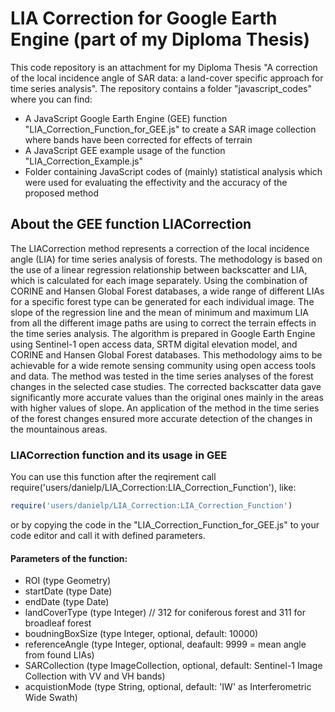 # LIA Correction for Google Earth Engine (part of my Diploma Thesis)

This code repository is an attachment for my Diploma Thesis "A correction of the local incidence angle of SAR data: a land-cover specific approach for time series analysis".
The repository contains a folder "javascript_codes" where you can find: 
  - A JavaScript Google Earth Engine (GEE) function "LIA_Correction_Function_for_GEE.js" to create a SAR image collection where bands have been corrected for effects of terrain
  - A JavaScript GEE example usage of the function "LIA_Correction_Example.js"
  - Folder containing JavaScript codes of (mainly) statistical analysis which were used for evaluating the effectivity and the accuracy of the proposed method

## About the GEE function LIACorrection
The LIACorrection method represents a correction of the local incidence angle (LIA) for time series analysis of forests. The methodology is based on the use of a linear regression relationship between backscatter and LIA, which is calculated for each image separately. Using the combination of CORINE and Hansen Global Forest databases, a wide range of different LIAs for a specific forest type can be generated for each individual image. The slope of the regression line and the mean of minimum and maximum LIA from all the different image paths are using to correct the terrain effects in the time series analysis. The algorithm is prepared in Google Earth Engine using Sentinel-1 open access data, SRTM digital elevation model, and CORINE and Hansen Global Forest databases. This methodology aims to be achievable for a wide remote sensing community using open access tools and data.
The method was tested in the time series analyses of the forest changes in the selected case studies. The corrected backscatter data gave significantly more accurate values than the original ones mainly in the areas with higher values of slope. An application of the method in the time series of the forest changes ensured more accurate detection of the changes in the mountainous areas.

### LIACorrection function and its usage in GEE
You can use this function after the reqirement call require('users/danielp/LIA_Correction:LIA_Correction_Function'), like:
```ruby
require('users/danielp/LIA_Correction:LIA_Correction_Function') 
```
or by copying the code in the "LIA_Correction_Function_for_GEE.js" to your code editor and call it with defined parameters.

#### Parameters of the function:
  - ROI (type Geometry)
  - startDate (type Date)
  - endDate (type Date)
  - landCoverType (type Integer) // 312 for coniferous forest and 311 for broadleaf forest
  - boudningBoxSize (type Integer, optional, default: 10000)
  - referenceAngle (type Integer, optional, deafault: 9999 = mean angle from found LIAs)
  - SARCollection (type ImageCollection, optional, default: Sentinel-1 Image Collection with VV and VH bands)
  - acquistionMode (type String, optional, default: 'IW' as Interferometric Wide Swath)
  
